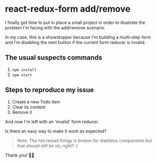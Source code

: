 # react-redux-form add/remove

I finally got time to put in place a small project in order to illustrate the
problem I'm facing with the add/remove scenario.

In my case, this is a showstopper because I'm building a multi-step form
and I'm disabling the next button if the current form reducer is invalid.

## The usual suspects commands

1. `npm install`
2. `npm start`

## Steps to reproduce my issue

1. Create a new Todo item
2. Clear its content
3. Remove it

And now I'm left with an 'invalid' form reducer.

Is there an easy way to make it work as expected?

> Note: The hot reload thingy is broken for stateless components but that
  should still be ok, right? :)

  Thank you! 🙏🏻
